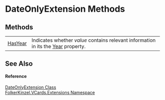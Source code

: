 # DateOnlyExtension Methods




## Methods
<table>
<tr>
<td><a href="dff47f85-cca1-c7a9-79a7-188c9c12bf39.md">HasYear</a></td>
<td>Indicates whether <em>value</em> contains relevant information in its the <a href="https://learn.microsoft.com/dotnet/api/system.dateonly.year" target="_blank" rel="noopener noreferrer">Year</a> property.</td></tr>
</table>

## See Also


#### Reference
<a href="8a2b56db-3d2a-30df-95c1-9b64e50e8e9a.md">DateOnlyExtension Class</a>  
<a href="ea6bb853-85f2-e58b-0429-68b3fa762c9a.md">FolkerKinzel.VCards.Extensions Namespace</a>  
